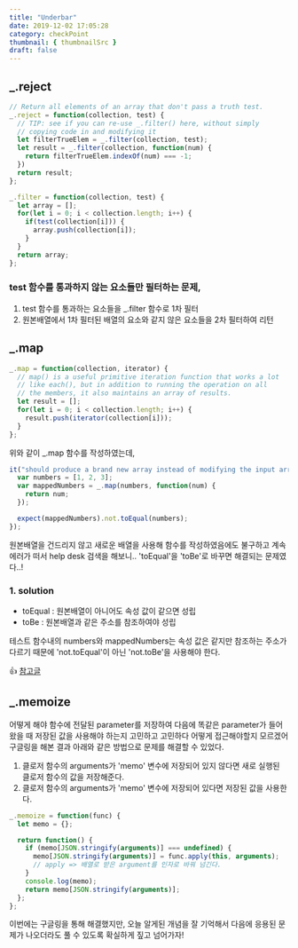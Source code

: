 ```yaml
---
title: "Underbar"
date: 2019-12-02 17:05:28
category: checkPoint
thumbnail: { thumbnailSrc }
draft: false
---
```


## _.reject

```js
// Return all elements of an array that don't pass a truth test.
_.reject = function(collection, test) {
  // TIP: see if you can re-use _.filter() here, without simply
  // copying code in and modifying it
  let filterTrueElem = _.filter(collection, test);
  let result = _.filter(collection, function(num) {
    return filterTrueElem.indexOf(num) === -1;
  })
  return result;
};

_.filter = function(collection, test) {
  let array = [];
  for(let i = 0; i < collection.length; i++) {
    if(test(collection[i])) {
      array.push(collection[i]);
    }
  }
  return array;
};
```
### test 함수를 통과하지 않는 요소들만 필터하는 문제,
1. test 함수를 통과하는 요소들을 _.filter 함수로 1차 필터
2. 원본배열에서 1차 필터된 배열의 요소와 같지 않은 요소들을 2차 필터하여 리턴 



## _.map

```js
_.map = function(collection, iterator) {
  // map() is a useful primitive iteration function that works a lot
  // like each(), but in addition to running the operation on all
  // the members, it also maintains an array of results.
  let result = [];
  for(let i = 0; i < collection.length; i++) {
    result.push(iterator(collection[i]));
  }
};
```
위와 같이 _.map 함수를 작성하였는데,
```js
it("should produce a brand new array instead of modifying the input array", function() {
  var numbers = [1, 2, 3];
  var mappedNumbers = _.map(numbers, function(num) {
    return num;
  });

  expect(mappedNumbers).not.toEqual(numbers);
});
```
원본배열을 건드리지 않고 새로운 배열을 사용해 함수를 작성하였음에도 불구하고 계속 에러가 떠서 help desk 검색을 해보니..
'toEqual'을 'toBe'로 바꾸면 해결되는 문제였다..! 

### 1. solution

- toEqual : 원본배열이 아니어도 속성 값이 같으면 성립
- toBe : 원본배열과 같은 주소를 참조하여야 성립

테스트 함수내의 numbers와 mappedNumbers는 속성 값은 같지만 참조하는 주소가 다르기 때문에 'not.toEqual'이 아닌 'not.toBe'을 사용해야 한다.

👍 [참고글](https://benmccormick.org/2017/08/15/jest-matchers-1/)

## _.memoize

어떻게 해야 함수에 전달된 parameter를 저장하여 다음에 똑같은 parameter가 들어왔을 때 저장된 값을 사용해야 하는지 고민하고 고민하다 어떻게 접근해야할지 모르겠어 구글링을 해본 결과 아래와 같은 방법으로 문제를 해결할 수 있었다.

1. 클로저 함수의 arguments가 'memo' 변수에 저장되어 있지 않다면 새로 실행된 클로저 함수의 값을 저장해준다.
2. 클로저 함수의 arguments가 'memo' 변수에 저장되어 있다면 저장된 값을 사용한다.

```js
_.memoize = function(func) {
  let memo = {};

  return function() {
    if (memo[JSON.stringify(arguments)] === undefined) {
      memo[JSON.stringify(arguments)] = func.apply(this, arguments);
      // apply => 배열로 받은 argument를 인자로 바꿔 넘긴다.
    }
    console.log(memo);
    return memo[JSON.stringify(arguments)];
  };
};
```

이번에는 구글링을 통해 해결했지만, 오늘 알게된 개념을 잘 기억해서 다음에 응용된 문제가 나오더라도 풀 수 있도록 확실하게 짚고 넘어가자!

